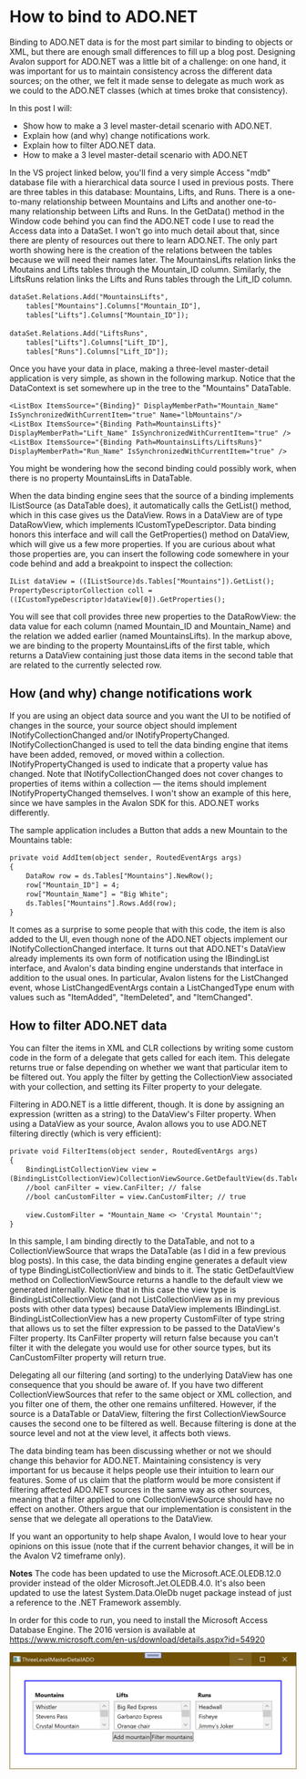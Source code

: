 # How to bind to ADO.NET

Binding to ADO.NET data is for the most part similar to binding to objects or XML, but there are enough small differences to fill up a blog post. Designing Avalon support for ADO.NET was a little bit of a challenge: on one hand, it was important for us to maintain consistency across the different data sources; on the other, we felt it made sense to delegate as much work as we could to the ADO.NET classes (which at times broke that consistency). 

In this post I will:
- Show how to make a 3 level master-detail scenario with ADO.NET.
- Explain how (and why) change notifications work.
- Explain how to filter ADO.NET data.
- How to make a 3 level master-detail scenario with ADO.NET

In the VS project linked below, you'll find a very simple Access "mdb" database file with a hierarchical data source I used in previous posts. There are three tables in this database: Mountains, Lifts, and Runs. There is a one-to-many relationship between Mountains and Lifts and another one-to-many relationship between Lifts and Runs. In the GetData() method in the Window code behind you can find the ADO.NET code I use to read the Access data into a DataSet. I won't go into much detail about that, since there are plenty of resources out there to learn ADO.NET. The only part worth showing here is the creation of the relations between the tables because we will need their names later. The MountainsLifts relation links the Moutains and Lifts tables through the Mountain_ID column. Similarly, the LiftsRuns relation links the Lifts and Runs tables through the Lift_ID column.

	dataSet.Relations.Add("MountainsLifts",
		tables["Mountains"].Columns["Mountain_ID"],
		tables["Lifts"].Columns["Mountain_ID"]);
	    
	dataSet.Relations.Add("LiftsRuns",
		tables["Lifts"].Columns["Lift_ID"],
		tables["Runs"].Columns["Lift_ID"]);

Once you have your data in place, making a three-level master-detail application is very simple, as shown in the following markup. Notice that the DataContext is set somewhere up in the tree to the "Mountains" DataTable.

	<ListBox ItemsSource="{Binding}" DisplayMemberPath="Mountain_Name" IsSynchronizedWithCurrentItem="true" Name="lbMountains"/>
	<ListBox ItemsSource="{Binding Path=MountainsLifts}" DisplayMemberPath="Lift_Name" IsSynchronizedWithCurrentItem="true" />
	<ListBox ItemsSource="{Binding Path=MountainsLifts/LiftsRuns}" DisplayMemberPath="Run_Name" IsSynchronizedWithCurrentItem="true" />

You might be wondering how the second binding could possibly work, when there is no property MountainsLifts in DataTable.

When the data binding engine sees that the source of a binding implements IListSource (as DataTable does), it automatically calls the GetList() method, which in this case gives us the DataView. Rows in a DataView are of type DataRowView, which implements ICustomTypeDescriptor. Data binding honors this interface and will call the GetProperties() method on DataView, which will give us a few more properties. If you are curious about what those properties are, you can insert the following code somewhere in your code behind and add a breakpoint to inspect the collection:

	IList dataView = ((IListSource)ds.Tables["Mountains"]).GetList();
	PropertyDescriptorCollection coll = ((ICustomTypeDescriptor)dataView[0]).GetProperties();

You will see that coll provides three new properties to the DataRowView: the data value for each column (named Mountain_ID and Mountain_Name) and the relation we added earlier (named MountainsLifts). In the markup above, we are binding to the property MountainsLifts of the first table, which returns a DataView containing just those data items in the second table that are related to the currently selected row.

## How (and why) change notifications work

If you are using an object data source and you want the UI to be notified of changes in the source, your source object should implement INotifyCollectionChanged and/or INotifyPropertyChanged. INotifyCollectionChanged is used to tell the data binding engine that items have been added, removed, or moved within a collection. INotifyPropertyChanged is used to indicate that a property value has changed. Note that INotifyCollectionChanged does not cover changes to properties of items within a collection — the items should implement INotifyPropertyChanged themselves. I won't show an example of this here, since we have samples in the Avalon SDK for this. ADO.NET works differently.

The sample application includes a Button that adds a new Mountain to the Mountains table:

	private void AddItem(object sender, RoutedEventArgs args)
	{
		DataRow row = ds.Tables["Mountains"].NewRow();
		row["Mountain_ID"] = 4;
		row["Mountain_Name"] = "Big White";
		ds.Tables["Mountains"].Rows.Add(row);
	}

It comes as a surprise to some people that with this code, the item is also added to the UI, even though none of the ADO.NET objects implement our INotifyCollectionChanged interface. It turns out that ADO.NET's DataView already implements its own form of notification using the IBindingList interface, and Avalon's data binding engine understands that interface in addition to the usual ones. In particular, Avalon listens for the ListChanged event, whose ListChangedEventArgs contain a ListChangedType enum with values such as "ItemAdded", "ItemDeleted", and "ItemChanged".

## How to filter ADO.NET data

You can filter the items in XML and CLR collections by writing some custom code in the form of a delegate that gets called for each item. This delegate returns true or false depending on whether we want that particular item to be filtered out. You apply the filter by getting the CollectionView associated with your collection, and setting its Filter property to your delegate.

Filtering in ADO.NET is a little different, though. It is done by assigning an expression (written as a string) to the DataView's Filter property. When using a DataView as your source, Avalon allows you to use ADO.NET filtering directly (which is very efficient):

	private void FilterItems(object sender, RoutedEventArgs args)
	{
		BindingListCollectionView view = (BindingListCollectionView)CollectionViewSource.GetDefaultView(ds.Tables["Mountains"]);
		//bool canFilter = view.CanFilter; // false
		//bool canCustomFilter = view.CanCustomFilter; // true
	
		view.CustomFilter = "Mountain_Name <> 'Crystal Mountain'";
	}

In this sample, I am binding directly to the DataTable, and not to a CollectionViewSource that wraps the DataTable (as I did in a few previous blog posts). In this case, the data binding engine generates a default view of type BindingListCollectionView and binds to it. The static GetDefaultView method on CollectionViewSource returns a handle to the default view we generated internally. Notice that in this case the view type is BindingListCollectionView (and not ListCollectionView as in my previous posts with other data types) because DataView implements IBindingList. BindingListCollectionView has a new property CustomFilter of type string that allows us to set the filter expression to be passed to the DataView's Filter property. Its CanFilter property will return false because you can't filter it with the delegate you would use for other source types, but its CanCustomFilter property will return true.

Delegating all our filtering (and sorting) to the underlying DataView has one consequence that you should be aware of. If you have two different CollectionViewSources that refer to the same object or XML collection, and you filter one of them, the other one remains unfiltered. However, if the source is a DataTable or DataView, filtering the first CollectionViewSource causes the second one to be filtered as well. Because filtering is done at the source level and not at the view level, it affects both views.

The data binding team has been discussing whether or not we should change this behavior for ADO.NET. Maintaining consistency is very important for us because it helps people use their intuition to learn our features. Some of us claim that the platform would be more consistent if filtering affected ADO.NET sources in the same way as other sources, meaning that a filter applied to one CollectionViewSource should have no effect on another. Others argue that our implementation is consistent in the sense that we delegate all operations to the DataView.

If you want an opportunity to help shape Avalon, I would love to hear your opinions on this issue (note that if the current behavior changes, it will be in the Avalon V2 timeframe only).

**Notes**
The code has been updated to use the Microsoft.ACE.OLEDB.12.0 provider instead of the older Microsoft.Jet.OLEDB.4.0. It's also been updated to use the latest System.Data.OleDb nuget package instead of just a reference to the .NET Framework assembly.

In order for this code to run, you need to install the Microsoft Access Database Engine. The 2016 version is available at https://www.microsoft.com/en-us/download/details.aspx?id=54920

![](Images/ThreeLevelMasterDetailADO.png)
